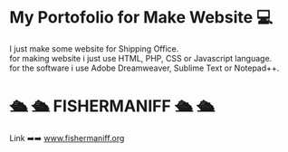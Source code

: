 # My Portofolio for Make Website 💻<br>
I just make some website for Shipping Office.<br>
for making website i just use HTML, PHP, CSS or Javascript language.<br>
for the software i use Adobe Dreamweaver, Sublime Text or Notepad++.<br>
# 🛳 🛳 FISHERMANIFF 🛳 🛳
Link ➡️➡️ www.fishermaniff.org <br>
